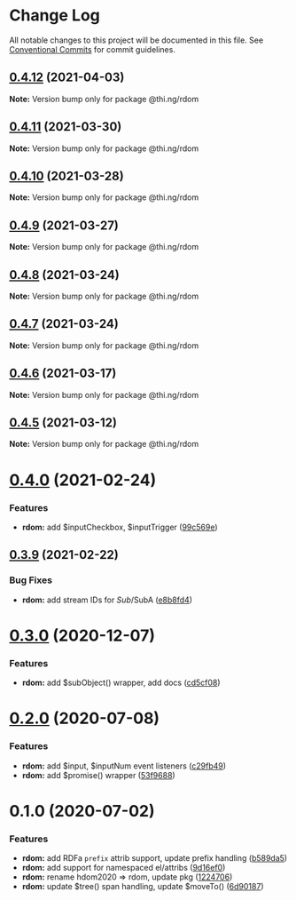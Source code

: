 # Change Log

All notable changes to this project will be documented in this file.
See [Conventional Commits](https://conventionalcommits.org) for commit guidelines.

## [0.4.12](https://github.com/thi-ng/umbrella/compare/@thi.ng/rdom@0.4.11...@thi.ng/rdom@0.4.12) (2021-04-03)

**Note:** Version bump only for package @thi.ng/rdom





## [0.4.11](https://github.com/thi-ng/umbrella/compare/@thi.ng/rdom@0.4.10...@thi.ng/rdom@0.4.11) (2021-03-30)

**Note:** Version bump only for package @thi.ng/rdom





## [0.4.10](https://github.com/thi-ng/umbrella/compare/@thi.ng/rdom@0.4.9...@thi.ng/rdom@0.4.10) (2021-03-28)

**Note:** Version bump only for package @thi.ng/rdom





## [0.4.9](https://github.com/thi-ng/umbrella/compare/@thi.ng/rdom@0.4.8...@thi.ng/rdom@0.4.9) (2021-03-27)

**Note:** Version bump only for package @thi.ng/rdom





## [0.4.8](https://github.com/thi-ng/umbrella/compare/@thi.ng/rdom@0.4.7...@thi.ng/rdom@0.4.8) (2021-03-24)

**Note:** Version bump only for package @thi.ng/rdom





## [0.4.7](https://github.com/thi-ng/umbrella/compare/@thi.ng/rdom@0.4.6...@thi.ng/rdom@0.4.7) (2021-03-24)

**Note:** Version bump only for package @thi.ng/rdom





## [0.4.6](https://github.com/thi-ng/umbrella/compare/@thi.ng/rdom@0.4.5...@thi.ng/rdom@0.4.6) (2021-03-17)

**Note:** Version bump only for package @thi.ng/rdom





## [0.4.5](https://github.com/thi-ng/umbrella/compare/@thi.ng/rdom@0.4.4...@thi.ng/rdom@0.4.5) (2021-03-12)

**Note:** Version bump only for package @thi.ng/rdom





# [0.4.0](https://github.com/thi-ng/umbrella/compare/@thi.ng/rdom@0.3.9...@thi.ng/rdom@0.4.0) (2021-02-24)


### Features

* **rdom:** add $inputCheckbox, $inputTrigger ([99c569e](https://github.com/thi-ng/umbrella/commit/99c569e629018d679bae0f9d07fbde8ddd4f16cc))





## [0.3.9](https://github.com/thi-ng/umbrella/compare/@thi.ng/rdom@0.3.8...@thi.ng/rdom@0.3.9) (2021-02-22)


### Bug Fixes

* **rdom:** add stream IDs for $Sub/$SubA ([e8b8fd4](https://github.com/thi-ng/umbrella/commit/e8b8fd4785f9836f0270bbc01dc216c2c87d2e8d))





# [0.3.0](https://github.com/thi-ng/umbrella/compare/@thi.ng/rdom@0.2.16...@thi.ng/rdom@0.3.0) (2020-12-07)


### Features

* **rdom:** add $subObject() wrapper, add docs ([cd5cf08](https://github.com/thi-ng/umbrella/commit/cd5cf08d6ae0ffb5ff8a89a19918a563fb889cbd))





# [0.2.0](https://github.com/thi-ng/umbrella/compare/@thi.ng/rdom@0.1.2...@thi.ng/rdom@0.2.0) (2020-07-08)


### Features

* **rdom:** add $input, $inputNum event listeners ([c29fb49](https://github.com/thi-ng/umbrella/commit/c29fb49824429ba1175deca30fbfe693d6fd689d))
* **rdom:** add $promise() wrapper ([53f9688](https://github.com/thi-ng/umbrella/commit/53f96881094603b885a409b8965b491468a3c247))





# 0.1.0 (2020-07-02)


### Features

* **rdom:** add RDFa `prefix` attrib support, update prefix handling ([b589da5](https://github.com/thi-ng/umbrella/commit/b589da51385957a5defffb66307bd3d750814e4c))
* **rdom:** add support for namespaced el/attribs ([9d16ef0](https://github.com/thi-ng/umbrella/commit/9d16ef0a2f6d6a062bf164ca38813290d7660149))
* **rdom:** rename hdom2020 => rdom, update pkg ([1224706](https://github.com/thi-ng/umbrella/commit/1224706fa2fbca82afb73afeda3c3075c9b35f91))
* **rdom:** update $tree() span handling, update $moveTo() ([6d90187](https://github.com/thi-ng/umbrella/commit/6d9018763af7f0f2096cdc1d79889791193a01e0))
